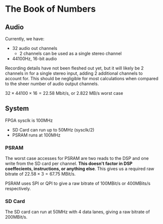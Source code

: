 # The Book of Numbers

## Audio
Currently, we have:
* 32 audio out channels
    * 2 channels can be used as a single stereo channel
* 44100Hz, 16-bit audio

Recording details have not been fleshed out yet, but it will likely be 2 channels in for a single stereo input, adding 2 additional channels to account for. This should be negligible for most calculations when compared to the sheer number of audio output channels.

$32\times 44100\times16=22.58$ Mbit/s, or $2.822$ MB/s worst case

## System
FPGA sysclk is 100MHz
* SD Card can run up to 50MHz (sysclk/2)
* PSRAM runs at 100MHz

### PSRAM
The worst case accesses for PSRAM are two reads to the DSP and one write from the SD card per channel.
**This doesn't factor in DSP coeffecients, instructions, or anything else**. 
This gives us a required raw bitrate of $22.58\times 3 = 67.75$ MBit/s.

PSRAM uses SPI or QPI to give a raw bitrate of 100MBit/s or 400MBits/s respectively.

### SD Card
The SD card can run at 50MHz with 4 data lanes, giving a raw bitrate of 200MBit/s.